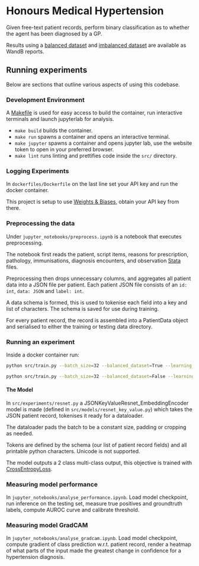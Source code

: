 # Honours Medical Hypertension

Given free-text patient records, perform binary classification as to whether the agent has been diagnosed by a GP.

Results using a [balanced dataset](https://wandb.ai/adrianorenstein2/hypertension-project/reports/Hypertension-reproduce-results--VmlldzoyNDQ0OTg2?accessToken=0r6szww4emgau9d6i7rirzy3yxmtgdjri2mtns8ycr2l4i4ctwa207ytvlkdpkmh) and [imbalanced dataset](https://wandb.ai/adrianorenstein2/hypertension-project-unbalanced-test/reports/Hypertension-imbalanced-dataset--VmlldzoyNDU4MjYz?accessToken=cb93gkt4hiimy7ry4cl7e96t2snee0p09gx13zx18j10r2zucvcxxtple1pxj0mw) are available as WandB reports.

## Running experiments
Below are sections that outline various aspects of using this codebase.

### Development Environment
A [Makefile](https://opensource.com/article/18/8/what-how-makefile) is used for easy access to build the container, run interactive terminals and launch jupyterlab for analysis.
- `make build` builds the container.
- `make run` spawns a container and opens an interactive terminal.
- `make jupyter` spawns a container and opens jupyter lab, use the website token to open in your preferred browser.
- `make lint` runs linting and prettifies code inside the `src/` directory. 


### Logging Experiments
In `dockerfiles/Dockerfile` on the last line set your API key and run the docker container.

This project is setup to use [Weights & Biases](https://wandb.ai/site), obtain your API key from there.

### Preprocessing the data
Under `jupyter_notebooks/preprocess.ipynb` is a notebook that executes preprocessing.

The notebook first reads the patient, script items, reasons for prescription, pathology, immunisations, diagnosis encounters, and observation [Stata](https://pandas.pydata.org/docs/reference/api/pandas.read_stata.html) files. 

Preprocessing then drops unnecessary columns, and aggregates all patient data into a JSON file per patient. 
Each patient JSON file consists of an `id: int`, `data: JSON` and `label: int`. 

A data schema is formed, this is used to tokenise each field into a key and list of characters. 
The schema is saved for use during training. 

For every patient record, the record is assembled into a PatientData object and serialised to either the training or testing data directory.

### Running an experiment
Inside a docker container run:
```bash
python src/train.py --batch_size=32 --balanced_dataset=True --learning_rate=0.05

python src/train.py --batch_size=32 --balanced_dataset=False --learning_rate=0.05
```

#### The Model
In `src/experiments/resnet.py` a JSONKeyValueResnet_EmbeddingEncoder model is made (defined in `src/models/resnet_key_value.py`) which takes the JSON patient record, tokenises it ready for a dataloader.

The dataloader pads the batch to be a constant size, padding or cropping as needed.

Tokens are defined by the schema (our list of patient record fields) and all printable python characters. 
Unicode is not supported. 

The model outputs a 2 class multi-class output, this objective is trained with [CrossEntropyLoss](https://pytorch.org/docs/stable/generated/torch.nn.CrossEntropyLoss.html).


### Measuring model performance
In `jupyter_notebooks/analyse_performance.ipynb`. Load model checkpoint, run inference on the testing set, measure true positives and groundtruth labels, compute AUROC curve and calibrate threshold. 

### Measuring model GradCAM
In `jupyter_notebooks/analyse_gradcam.ipynb`. Load model checkpoint, compute gradient of class prediction w.r.t. patient record, render a heatmap of what parts of the input made the greatest change in confidence for a hypertension diagnosis. 